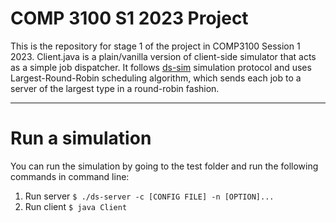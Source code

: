 # COMP 3100 S1 2023 Project

This is the repository for stage 1 of the project in COMP3100 Session 1 2023. Client.java is a plain/vanilla version of client-side simulator that acts as a simple job dispatcher. It follows [ds-sim](https://github.com/distsys-MQ/ds-sim) simulation protocol and uses Largest-Round-Robin scheduling algorithm, which sends each job to a server of the largest type in a round-robin fashion.

---

# Run a simulation

You can run the simulation by going to the test folder and run the following commands in command line:

1. Run server `$ ./ds-server -c [CONFIG FILE] -n [OPTION]...`
2. Run client `$ java Client`
